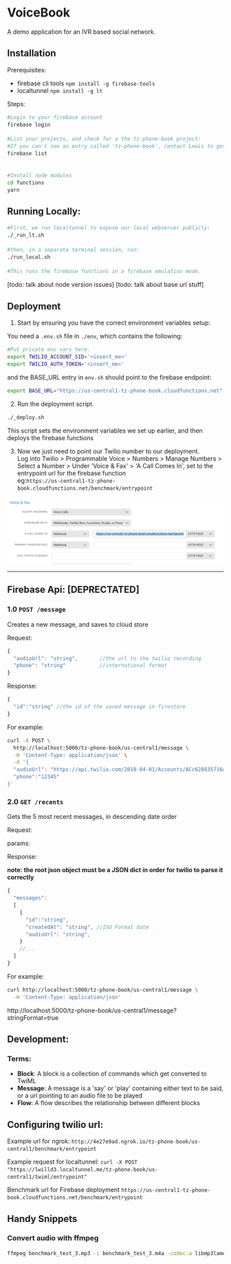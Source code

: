 # VoiceBook

A demo application for an IVR based social network.

## Installation

Prerequisites:
- firebase cli tools `npm install -g firebase-tools`
- localtunnel `npm install -g lt`

Steps:  
```bash
#Login to your firebase account
firebase login

#List your projects, and check for a the tz-phone-book project:
#If you can't see an entry called 'tz-phone-book', contact Lewis to get you access
firebase list


#Install node modules
cd functions 
yarn
```

## Running Locally:

```bash
#First, we run localtunnel to expose our local webserver publicly:
./_run_lt.sh

#then, in a separate terminal session, run:
./run_local.sh

#This runs the firebase functions in a firebase emulation mode.
```

[todo: talk about node version issues]
[todo: talk about base url stuff]


## Deployment

1. Start by ensuring you have the correct environment variables setup:

You need a `.env.sh` file in `./env`, which contains the following:
```bash
#Put private env vars here.
export TWILIO_ACCOUNT_SID='<insert_me>'
export TWILIO_AUTH_TOKEN='<insert_me>'
```

and the BASE_URL entry in `env.sh` should point to the firebase endpoint:
```bash
export BASE_URL="https://us-central1-tz-phone-book.cloudfunctions.net"
```

2. Run the deployment script.

```bash
./_deploy.sh
```
This script sets the environment variables we set up earlier, and then deploys the firebase functions



3. Now we just need to point our Twilio number to our deployment.   
Log into Twilio > Programmable Voice > Numbers > Manage Numbers > Select a Number >
Under 'Voice & Fax' > 'A Call Comes In', set to the entrypoint url for the firebase function  
eg:`https://us-central1-tz-phone-book.cloudfunctions.net/benchmark/entrypoint`

![deployment_number](./docs/deployment_number.png)


----
## Firebase Api: [DEPRECTATED]

### 1.0 `POST /message`

Creates a new message, and saves to cloud store

Request:
```js
{
  "audioUrl": "string",       //the url to the twilio recording
  "phone": "string"           //international format
}
```


Response:
```js
{
  "id":"string" //the id of the saved message in firestore
}
```

For example:

```bash
curl -X POST \
  http://localhost:5000/tz-phone-book/us-central1/message \
  -H 'Content-Type: application/json' \
  -d '{
  "audioUrl": "https://api.twilio.com/2010-04-01/Accounts/ACc628835716a7f404b36a44114e05719b/Recordings/RE33899fd6eaaf8506f41b3a586599253d.mp3",
  "phone":"12345"
}'
```


### 2.0 `GET /recents`

Gets the 5 most recent messages, in descending date order

Request:

params:

Response:

**note: the root json object must be a JSON dict in order for twilio to parse it correctly**

```js
{
  "messages":
  [
    {
      "id":"string",
      "createdAt": "string", //ISO Format date
      "audioUrl": "string", 
    } 
    //...
  ]
}
```



For example:

```bash
curl http://localhost:5000/tz-phone-book/us-central1/message \
  -H 'Content-Type: application/json'
```



http://localhost:5000/tz-phone-book/us-central1/message?stringFormat=true


## Development:

### Terms:

- __Block__: A block is a collection of commands which get converted to TwiML
- __Message__: A message is a 'say' or 'play' containing either text to be said, or a url pointing to an audio file to be played
- __Flow__: A flow describes the relationship between different blocks


## Configuring twilio url:

Example url for ngrok: `http://4e27e9ad.ngrok.io/tz-phone-book/us-central1/benchmark/entrypoint
`

Example request for localtunnel:
`curl -X POST "https://lwilld3.localtunnel.me/tz-phone-book/us-central1/twiml/entrypoint"`

Benchmark url for Firebase deployment `https://us-central1-tz-phone-book.cloudfunctions.net/benchmark/entrypoint`


## Handy Snippets

### Convert audio with ffmpeg

```bash
ffmpeg benchmark_test_3.mp3 -i benchmark_test_3.m4a -codec:a libmp3lame -qscale:a 1
```